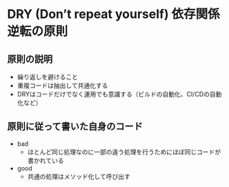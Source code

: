 # DRY (Don’t repeat yourself) 依存関係逆転の原則

## 原則の説明
- 繰り返しを避けること
- 重複コードは抽出して共通化する
- DRYはコードだけでなく運用でも意識する（ビルドの自動化、CI/CDの自動化など）

## 原則に従って書いた自身のコード
- bad
  - ほとんど同じ処理なのに一部の違う処理を行うためにほぼ同じコードが書かれている
- good
  - 共通の処理はメソッド化して呼び出す
